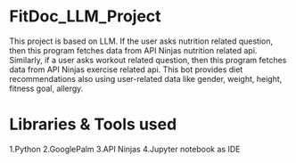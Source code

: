 # FitDoc_LLM_Project

This project is based on LLM. If the user asks nutrition related question, then this program fetches data from API Ninjas nutrition related api. Similarly, if a user asks workout related question, then this program fetches data from API Ninjas exercise related api. This bot provides diet recommendations also using user-related data like gender, weight, height, fitness goal, allergy.

# Libraries & Tools used

1.Python
2.GooglePalm
3.API Ninjas
4.Jupyter notebook as IDE
